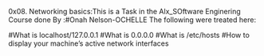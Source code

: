 0x08. Networking basics:This is a Task in the Alx_SOftware Enginering Course done By :#Onah Nelson-OCHELLE
The following were treated here:

#What is localhost/127.0.0.1
#What is 0.0.0.0
#What is /etc/hosts
#How to display your machine’s active network interfaces
